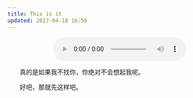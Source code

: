 ```yaml
---
title: This is it
updated: 2017-04-18 16:50
---
```


<div align="center">
	<audio src="http://mp3.haoduoge.com/s/2016-11-02/1478054267.mp3"
 controls loop preload style="width: 300px;" volume="0.5">Childs - Mariana</audio>
  <div class="divider"></div>
</div>

&#160; &#160; &#160; &#160;真的是如果我不找你，你绝对不会想起我呢。

&#160; &#160; &#160; &#160;好吧，那就先这样吧。
